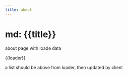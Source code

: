 ```yaml
---
title: about
---
```


# md: {{title}}

about page with loade data

{{loader}}

a list should be above from loader, then updated by client



